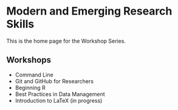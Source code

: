 # Modern and Emerging Research Skills

This is the home page for the Workshop Series. 


## Workshops

* Command Line
* Git and GitHub for Researchers
* Beginning R
* Best Practices in Data Management
* Introduction to LaTeX (in progress)
